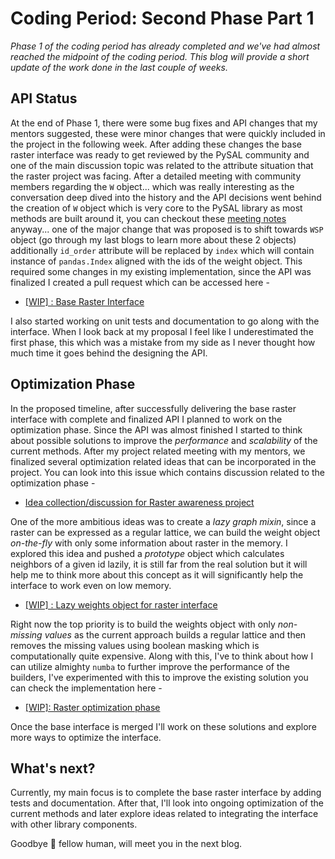 # Coding Period: Second Phase Part 1


_Phase 1 of the coding period has already completed and we've had almost reached the midpoint of the coding period. This blog will provide a short update of the work done in the last couple of weeks._

## API Status

At the end of Phase 1, there were some bug fixes and API changes that my mentors suggested, these were minor changes that were quickly included in the project in the following week. After adding these changes the base raster interface was ready to get reviewed by the PySAL community and one of the main discussion topic was related to the attribute situation that the raster project was facing. After a detailed meeting with community members regarding the `W` object... which was really interesting as the conversation deep dived into the history and the API decisions went behind the creation of `W` object which is very core to the PySAL library as most methods are built around it, you can checkout these [meeting notes](https://hackmd.io/Fozkz1IRQlK6GYVKI8mF9Q?both) anyway... one of the major change that was proposed is to shift towards `WSP` object (go through my last blogs to learn more about these 2 objects) additionally `id_order` attribute will be replaced by `index` which will contain instance of `pandas.Index` aligned with the ids of the weight object.
This required some changes in my existing implementation, since the API was finalized I created a pull request which can be accessed here -

- [[WIP] : Base Raster Interface](https://github.com/pysal/libpysal/pull/318)

I also started working on unit tests and documentation to go along with the interface. When I look back at my proposal I feel like I underestimated the first phase, this which was a mistake from my side as I never thought how much time it goes behind the designing the API.

## Optimization Phase

In the proposed timeline, after successfully delivering the base raster interface with complete and finalized API I planned to work on the optimization phase. Since the API was almost finished I started to think about possible solutions to improve the _performance_ and _scalability_ of the current methods. After my project related meeting with my mentors, we finalized several optimization related ideas that can be incorporated in the project. You can look into this issue which contains discussion related to the optimization phase -

- [Idea collection/discussion for Raster awareness project](https://github.com/pysal/libpysal/issues/293)

One of the more ambitious ideas was to create a _lazy graph mixin_, since a raster can be expressed as a regular lattice, we can build the weight object _on-the-fly_ with only some information about raster in the memory. I explored this idea and pushed a _prototype_ object which calculates neighbors of a given id lazily, it is still far from the real solution but it will help me to think more about this concept as it will significantly help the interface to work even on low memory.

- [[WIP] : Lazy weights object for raster interface](https://github.com/MgeeeeK/libpysal/pull/7)

Right now the top priority is to build the weights object with only _non-missing values_ as the current approach builds a regular lattice and then removes the missing values using boolean masking which is computationally quite expensive. Along with this, I've to think about how I can utilize almighty `numba` to further improve the performance of the builders, I've experimented with this to improve the existing solution you can check the implementation here -

- [[WIP]: Raster optimization phase](https://github.com/MgeeeeK/libpysal/pull/6)

Once the base interface is merged I'll work on these solutions and explore more ways to optimize the interface.

## What's next?

Currently, my main focus is to complete the base raster interface by adding tests and documentation. After that, I'll look into ongoing optimization of the current methods and later explore ideas related to integrating the interface with other library components.

Goodbye 👋 fellow human, will meet you in the next blog.

